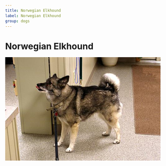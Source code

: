 ```yaml
---
title: Norwegian Elkhound
label: Norwegian Elkhound
group: dogs
---
```


# Norwegian Elkhound

![Norwegian Elkhound](/assets/images/Norwegian_elkhound/image.jpg "Norwegian Elkhound")